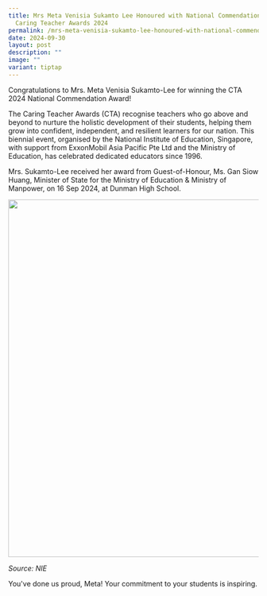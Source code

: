 ```yaml
---
title: Mrs Meta Venisia Sukamto Lee Honoured with National Commendation at the
  Caring Teacher Awards 2024
permalink: /mrs-meta-venisia-sukamto-lee-honoured-with-national-commendation-at-the-caring-teacher-awards-2024/
date: 2024-09-30
layout: post
description: ""
image: ""
variant: tiptap
---
```

<p>Congratulations to Mrs. Meta Venisia Sukamto-Lee for winning the CTA 2024
National Commendation Award!&nbsp;</p>
<p>The Caring Teacher Awards (CTA) recognise teachers who go above and beyond
to nurture the holistic development of their students, helping them grow
into confident, independent, and resilient learners for our nation. This
biennial event, organised by the National Institute of Education, Singapore,
with support from ExxonMobil Asia Pacific Pte Ltd and the Ministry of Education,
has celebrated dedicated educators since 1996.</p>
<p>Mrs. Sukamto-Lee received her award from Guest-of-Honour, Ms. Gan Siow
Huang, Minister of State for the Ministry of Education &amp; Ministry of
Manpower, on 16 Sep 2024, at Dunman High School.&nbsp;</p>
<div class="isomer-image-wrapper">
<img style="margin-left:0px;margin-top:0px;" height="720" width="1080" src="https://lh7-rt.googleusercontent.com/docsz/AD_4nXci4s1pAs3gKto8O_rJhG0radFaRF6tYQQIGyFVw1AfLn4GhP_RryboFIEqYf5984g79u9Lz0uCLpeYdC2dUIf0AI5NFFva8CGk9UN4Om_m27wGEGAhZG4v5aRIk_hhz1r3PdMyvOfDOm4U-fnXyevR9KVD?key=j8lIZUD4tVr_1jUHcNcPHQ">
</div>
<p><em>Source: NIE</em>
</p>
<p></p>
<p>You've done us proud, Meta! Your commitment to your students is inspiring.</p>
<p>
<br>
<br>
</p>
